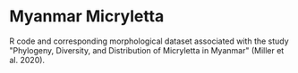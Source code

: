 # Myanmar Micryletta
R code and corresponding morphological dataset associated with the study "Phylogeny, Diversity, and Distribution of Micryletta in Myanmar" (Miller et al. 2020).
